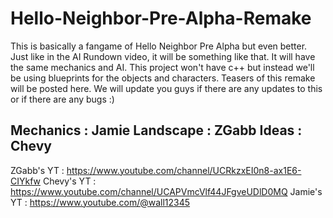 # Hello-Neighbor-Pre-Alpha-Remake
This is basically a fangame of Hello Neighbor Pre Alpha but even better. Just like in the AI Rundown video, it will be something like that.
It will have the same mechanics and AI. This project won't have c++ but instead we'll be using blueprints for the objects and characters.
Teasers of this remake will be posted here. We will update you guys if there are any updates to this or if there are any bugs :)

Mechanics : Jamie
Landscape : ZGabb
Ideas : Chevy
------------------------------------------------------------------------------------------------------------------------------------------------
ZGabb's YT : https://www.youtube.com/channel/UCRkzxEI0n8-ax1E6-CIYkfw
Chevy's YT : https://www.youtube.com/channel/UCAPVmcVlf44JFgveUDlD0MQ
Jamie's YT : https://www.youtube.com/@wall12345
